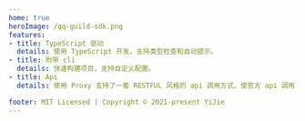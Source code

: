 ```yaml
---
home: true
heroImage: /qq-guild-sdk.png
features:
- title: TypeScript 驱动
  details: 使用 TypeScript 开发，支持类型检查和自动提示。
- title: 附带 cli
  details: 快速构建项目，支持自定义配置。
- title: Api
  details: 使用 Proxy 支持了一套 RESTFUL 风格的 api 调用方式，使官方 api 调用方面快捷，能很轻松的自定义扩展自己需要的接口。

footer: MIT Licensed | Copyright © 2021-present YiJie
---
```

